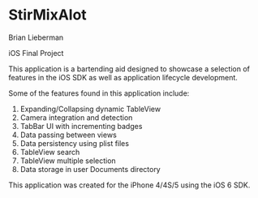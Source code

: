 StirMixAlot
===========
Brian Lieberman

iOS Final Project

This application is a bartending aid designed to showcase a selection of features in the iOS SDK as well as application lifecycle development.

Some of the features found in this application include:

1. Expanding/Collapsing dynamic TableView
2. Camera integration and detection
3. TabBar UI with incrementing badges
4. Data passing between views
5. Data persistency using plist files
6. TableView search
7. TableView multiple selection
8. Data storage in user Documents directory



This application was created for the iPhone 4/4S/5 using the iOS 6 SDK.

